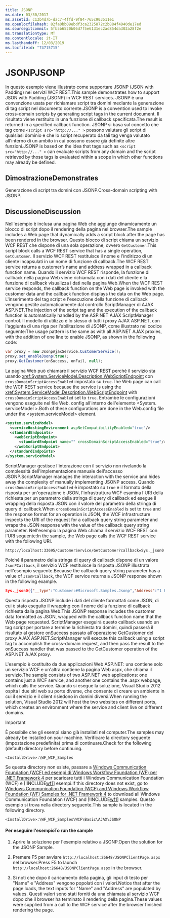 ```yaml
---
title: JSONP
ms.date: 03/30/2017
ms.assetid: c13b4d7b-dac7-4ffd-9f84-765c903511e1
ms.openlocfilehash: 82fa0bb09ebdf3ca2325872c2b884f4940de17ed
ms.sourcegitcommit: 5fb5b6520b06d7f5e6131ec2ad854da302a28f2e
ms.translationtype: MT
ms.contentlocale: it-IT
ms.lasthandoff: 12/03/2019
ms.locfileid: "74715715"
---
```

# <a name="jsonp"></a><span data-ttu-id="4a4f1-102">JSONP</span><span class="sxs-lookup"><span data-stu-id="4a4f1-102">JSONP</span></span>
<span data-ttu-id="4a4f1-103">In questo esempio viene illustrato come supportare JSONP (JSON with Padding) nei servizi WCF REST.</span><span class="sxs-lookup"><span data-stu-id="4a4f1-103">This sample demonstrates how to support JSON with Padding (JSONP) in WCF REST services.</span></span> <span data-ttu-id="4a4f1-104">JSONP è una convenzione usata per richiamare script tra domini mediante la generazione di tag script nel documento corrente.</span><span class="sxs-lookup"><span data-stu-id="4a4f1-104">JSONP is a convention used to invoke cross-domain scripts by generating script tags in the current document.</span></span> <span data-ttu-id="4a4f1-105">Il risultato viene restituito in una funzione di callback specificata.</span><span class="sxs-lookup"><span data-stu-id="4a4f1-105">The result is returned in a specified callback function.</span></span> <span data-ttu-id="4a4f1-106">JSONP si basa sul concetto che tag come `<script src="http://..." >` possono valutare gli script di qualsiasi dominio e che lo script recuperato da tali tag venga valutato all'interno di un ambito in cui possono essere già definite altre funzioni.</span><span class="sxs-lookup"><span data-stu-id="4a4f1-106">JSONP is based on the idea that tags such as `<script src="http://..." >` can evaluate scripts from any domain and the script retrieved by those tags is evaluated within a scope in which other functions may already be defined.</span></span>

## <a name="demonstrates"></a><span data-ttu-id="4a4f1-107">Dimostrazione</span><span class="sxs-lookup"><span data-stu-id="4a4f1-107">Demonstrates</span></span>
 <span data-ttu-id="4a4f1-108">Generazione di script tra domini con JSONP.</span><span class="sxs-lookup"><span data-stu-id="4a4f1-108">Cross-domain scripting with JSONP.</span></span>

## <a name="discussion"></a><span data-ttu-id="4a4f1-109">Discussione</span><span class="sxs-lookup"><span data-stu-id="4a4f1-109">Discussion</span></span>
 <span data-ttu-id="4a4f1-110">Nell'esempio è inclusa una pagina Web che aggiunge dinamicamente un blocco di script dopo il rendering della pagina nel browser.</span><span class="sxs-lookup"><span data-stu-id="4a4f1-110">The sample includes a Web page that dynamically adds a script block after the page has been rendered in the browser.</span></span> <span data-ttu-id="4a4f1-111">Questo blocco di script chiama un servizio WCF REST che dispone di una sola operazione, ovvero `GetCustomer`.</span><span class="sxs-lookup"><span data-stu-id="4a4f1-111">This script block calls a WCF REST service that has a single operation, `GetCustomer`.</span></span> <span data-ttu-id="4a4f1-112">Il servizio WCF REST restituisce il nome e l'indirizzo di un cliente incapsulati in un nome di funzione di callback.</span><span class="sxs-lookup"><span data-stu-id="4a4f1-112">The WCF REST service returns a customer’s name and address wrapped in a callback function name.</span></span> <span data-ttu-id="4a4f1-113">Quando il servizio WCF REST risponde, la funzione di callback nella pagina Web viene richiamata con i dati del cliente e la funzione di callback visualizza i dati nella pagina Web.</span><span class="sxs-lookup"><span data-stu-id="4a4f1-113">When the WCF REST service responds, the callback function on the Web page is invoked with the customer data and the callback function displays the data on the Web page.</span></span> <span data-ttu-id="4a4f1-114">L'inserimento del tag script e l'esecuzione della funzione di callback vengono gestite automaticamente dal controllo ScriptManager di AJAX ASP.NET.</span><span class="sxs-lookup"><span data-stu-id="4a4f1-114">The injection of the script tag and the execution of the callback function is automatically handled by the ASP.NET AJAX ScriptManager control.</span></span> <span data-ttu-id="4a4f1-115">Il modello di utilizzo è lo stesso di tutti i proxy AJAX ASP.NET, con l'aggiunta di una riga per l'abilitazione di JSONP, come illustrato nel codice seguente:</span><span class="sxs-lookup"><span data-stu-id="4a4f1-115">The usage pattern is the same as with all ASP.NET AJAX proxies, with the addition of one line to enable JSONP, as shown in the following code:</span></span>

```csharp
var proxy = new JsonpAjaxService.CustomerService();
proxy.set_enableJsonp(true);
proxy.GetCustomer(onSuccess, onFail, null);
```

 <span data-ttu-id="4a4f1-116">La pagina Web può chiamare il servizio WCF REST perché il servizio sta usando <xref:System.ServiceModel.Description.WebScriptEndpoint> con `crossDomainScriptAccessEnabled` impostato su `true`.</span><span class="sxs-lookup"><span data-stu-id="4a4f1-116">The Web page can call the WCF REST service because the service is using the <xref:System.ServiceModel.Description.WebScriptEndpoint> with `crossDomainScriptAccessEnabled` set to `true`.</span></span> <span data-ttu-id="4a4f1-117">Entrambe le configurazioni vengono eseguite nel file Web. config all'interno dell'elemento \<System. serviceModel >.</span><span class="sxs-lookup"><span data-stu-id="4a4f1-117">Both of these configurations are done in the Web.config file under the \<system.serviceModel> element.</span></span>

```xml
<system.serviceModel>
  <serviceHostingEnvironment aspNetCompatibilityEnabled="true"/>
  <standardEndpoints>
    <webScriptEndpoint>
      <standardEndpoint name="" crossDomainScriptAccessEnabled="true"/>
    </webScriptEndpoint>
  </standardEndpoints>
</system.serviceModel>
```

 <span data-ttu-id="4a4f1-118">ScriptManager gestisce l'interazione con il servizio non rivelando la complessità dell'implementazione manuale dell'accesso JSONP.</span><span class="sxs-lookup"><span data-stu-id="4a4f1-118">ScriptManager manages the interaction with the service and hides away the complexity of manually implementing JSONP access.</span></span> <span data-ttu-id="4a4f1-119">Quando `crossDomainScriptAccessEnabled` è impostato su `true` e il formato della risposta per un'operazione è JSON, l'infrastruttura WCF esamina l'URI della richiesta per un parametro della stringa di query di callback ed esegue il wrapping della risposta JSON con il valore del parametro della stringa di query di callback.</span><span class="sxs-lookup"><span data-stu-id="4a4f1-119">When `crossDomainScriptAccessEnabled` is set to `true` and the response format for an operation is JSON, the WCF infrastructure inspects the URI of the request for a callback query string parameter and wraps the JSON response with the value of the callback query string parameter.</span></span> <span data-ttu-id="4a4f1-120">Nell'esempio la pagina Web chiama il servizio WCF REST con l'URI seguente:</span><span class="sxs-lookup"><span data-stu-id="4a4f1-120">In the sample, the Web page calls the WCF REST service with the following URI.</span></span>

```http
http://localhost:33695/CustomerService/GetCustomer?callback=Sys._json0
```

 <span data-ttu-id="4a4f1-121">Poiché il parametro della stringa di query di callback dispone di un valore `JsonPCallback`, il servizio WCF restituisce la risposta JSONP illustrata nell'esempio seguente.</span><span class="sxs-lookup"><span data-stu-id="4a4f1-121">Because the callback query string parameter has a value of `JsonPCallback`, the WCF service returns a JSONP response shown in the following example.</span></span>

```json
Sys._json0({"__type":"Customer:#Microsoft.Samples.Jsonp","Address":"1 Example Way","Name":"Bob"});
```

 <span data-ttu-id="4a4f1-122">Questa risposta JSONP include i dati del cliente formattati come JSON, di cui è stato eseguito il wrapping con il nome della funzione di callback richiesta dalla pagina Web.</span><span class="sxs-lookup"><span data-stu-id="4a4f1-122">This JSONP response includes the customer data formatted as JSON, wrapped with the callback function name that the Web page requested.</span></span> <span data-ttu-id="4a4f1-123">ScriptManager eseguirà questo callback usando un tag script per portare a termine la richiesta tra domini, quindi passerà il risultato al gestore onSuccess passato all'operazione GetCustomer del proxy AJAX ASP.NET.</span><span class="sxs-lookup"><span data-stu-id="4a4f1-123">ScriptManager will execute this callback using a script tag to accomplish the cross-domain request, and then pass the result to the onSuccess handler that was passed to the GetCustomer operation of the ASP.NET AJAX proxy.</span></span>

 <span data-ttu-id="4a4f1-124">L'esempio è costituito da due applicazioni Web ASP.NET: una contiene solo un servizio WCF e un'altra contiene la pagina Web aspx, che chiama il servizio.</span><span class="sxs-lookup"><span data-stu-id="4a4f1-124">The sample consists of two ASP.NET web applications: one contains just a WCF service, and another one contains the .aspx webpage, which calls the service.</span></span> <span data-ttu-id="4a4f1-125">Quando si esegue la soluzione, Visual Studio 2012 ospita i due siti web su porte diverse, che consente di creare un ambiente in cui il servizio e il client risiedono in domini diversi.</span><span class="sxs-lookup"><span data-stu-id="4a4f1-125">When running the solution, Visual Studio 2012 will host the two websites on different ports, which creates an environment where the service and client live on different domains.</span></span>

> [!IMPORTANT]
> <span data-ttu-id="4a4f1-126">È possibile che gli esempi siano già installati nel computer.</span><span class="sxs-lookup"><span data-stu-id="4a4f1-126">The samples may already be installed on your machine.</span></span> <span data-ttu-id="4a4f1-127">Verificare la directory seguente (impostazione predefinita) prima di continuare.</span><span class="sxs-lookup"><span data-stu-id="4a4f1-127">Check for the following (default) directory before continuing.</span></span>  
>   
> `<InstallDrive>:\WF_WCF_Samples`  
>   
> <span data-ttu-id="4a4f1-128">Se questa directory non esiste, passare a [Windows Communication Foundation (WCF) ed esempi di Windows Workflow Foundation (WF) per .NET Framework 4](https://www.microsoft.com/download/details.aspx?id=21459) per scaricare tutti i Windows Communication Foundation (WCF) e [!INCLUDE[wf1](../../../../includes/wf1-md.md)] esempi.</span><span class="sxs-lookup"><span data-stu-id="4a4f1-128">If this directory does not exist, go to [Windows Communication Foundation (WCF) and Windows Workflow Foundation (WF) Samples for .NET Framework 4](https://www.microsoft.com/download/details.aspx?id=21459) to download all Windows Communication Foundation (WCF) and [!INCLUDE[wf1](../../../../includes/wf1-md.md)] samples.</span></span> <span data-ttu-id="4a4f1-129">Questo esempio si trova nella directory seguente.</span><span class="sxs-lookup"><span data-stu-id="4a4f1-129">This sample is located in the following directory.</span></span>  
>   
> `<InstallDrive>:\WF_WCF_Samples\WCF\Basic\AJAX\JSONP`  
  
#### <a name="to-run-the-sample"></a><span data-ttu-id="4a4f1-130">Per eseguire l'esempio</span><span class="sxs-lookup"><span data-stu-id="4a4f1-130">To run the sample</span></span>  
  
1. <span data-ttu-id="4a4f1-131">Aprire la soluzione per l'esempio relativo a JSONP.</span><span class="sxs-lookup"><span data-stu-id="4a4f1-131">Open the solution for the JSONP Sample.</span></span>  
  
2. <span data-ttu-id="4a4f1-132">Premere F5 per avviare `http://localhost:26648/JSONPClientPage.aspx` nel browser.</span><span class="sxs-lookup"><span data-stu-id="4a4f1-132">Press F5 to launch `http://localhost:26648/JSONPClientPage.aspx` in the browser.</span></span>  
  
3. <span data-ttu-id="4a4f1-133">Si noti che dopo il caricamento della pagina, gli input di testo per "Name" e "Address" vengono popolati con i valori.</span><span class="sxs-lookup"><span data-stu-id="4a4f1-133">Notice that after the page loads, the text inputs for "Name" and "Address" are populated by values.</span></span>  <span data-ttu-id="4a4f1-134">Questi valori sono stati forniti da una chiamata al servizio WCF dopo che il browser ha terminato il rendering della pagina.</span><span class="sxs-lookup"><span data-stu-id="4a4f1-134">These values were supplied from a call to the WCF service after the browser finished rendering the page.</span></span>
